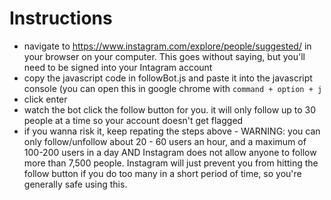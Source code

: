 # Instructions
- navigate to https://www.instagram.com/explore/people/suggested/ in your browser on your computer. This goes without saying, but you'll need to be signed into your Intagram account
- copy the javascript code in followBot.js and paste it into the javascript console (you can open this in google chrome with `command + option + j`
- click enter
- watch the bot click the follow button for you. it will only follow up to 30 people at a time so your account doesn't get flagged
- if you wanna risk it, keep repating the steps above - WARNING: you can only follow/unfollow about 20 - 60 users an hour, and a maximum of 100-200 users in a day AND Instagram does not allow anyone to follow more than 7,500 people. Instagram will just prevent you from hitting the follow button if you do too many in a short period of time, so you're generally safe using this.
